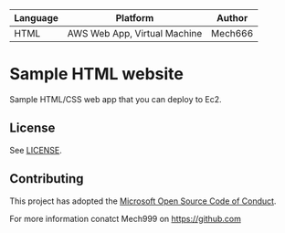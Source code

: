 | Language | Platform | Author |
| -------- | --------|--------|
| HTML |  AWS Web App, Virtual Machine| Mech666 |

# Sample HTML website 

Sample HTML/CSS web app that you can deploy to Ec2. 

## License

See [LICENSE](LICENSE).


## Contributing
This project has adopted the [Microsoft Open Source Code of Conduct](https://opensource.microsoft.com/codeofconduct/).

For more information conatct Mech999 on https://github.com
